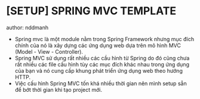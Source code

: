 # [SETUP] SPRING MVC TEMPLATE

author: nddmanh

- Spring mvc là một module nằm trong Spring Framework nhưng mục đích chính của nó là xây dựng các ứng dụng web dựa trên mô hình MVC (Model - View - Controller). 
- Spring MVC sử dụng rất nhiều các cầu hình từ Spring do đó cũng chưa rất nhiều các file cấu hình tùy các mục đích khác nhau trong ứng dụng của bạn và nó cung cấp khung phát triển ứng dụng web theo hướng HTTP.
- Việc cấu hình Spring MVC tốn khá nhiều thời gian nên mình setup sẵn để bớt thời gian khi tạo project mới.
